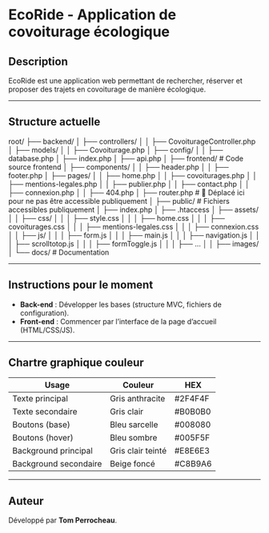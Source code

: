 # EcoRide - Application de covoiturage écologique

## Description

EcoRide est une application web permettant de rechercher, réserver et proposer des trajets en covoiturage de manière écologique.

---

## Structure actuelle

root/
├── backend/
│ ├── controllers/
│ │ ├── CovoiturageController.php
│ ├── models/
│ │ ├── Covoiturage.php
│ ├── config/
│ │ ├── database.php
│ ├── index.php
│ ├── api.php
│
├── frontend/ # Code source frontend
│ ├── components/
│ │ ├── header.php
│ │ ├── footer.php
│ ├── pages/
│ │ ├── home.php
│ │ ├── covoiturages.php
│ │ ├── mentions-legales.php
│ │ ├── publier.php
│ │ ├── contact.php
│ │ ├── connexion.php
│ │ ├── 404.php
│ ├── router.php # 🔄 Déplacé ici pour ne pas être accessible publiquement
│
├── public/ # Fichiers accessibles publiquement
│ ├── index.php
│ ├── .htaccess
│ ├── assets/
│ │ ├── css/
│ │ │ ├── style.css
│ │ │ ├── home.css
│ │ │ ├── covoiturages.css
│ │ │ ├── mentions-legales.css
│ │ │ ├── connexion.css
│ │ ├── js/
│ │ │ ├── form.js
│ │ │ ├── main.js
│ │ │ ├── navigation.js
│ │ │ ├── scrolltotop.js
│ │ │ ├── formToggle.js
│ │ │ ├── ...
│ │ ├── images/
│
└── docs/ # Documentation

---

## Instructions pour le moment

- **Back-end** : Développer les bases (structure MVC, fichiers de configuration).
- **Front-end** : Commencer par l’interface de la page d’accueil (HTML/CSS/JS).

---

## Chartre graphique couleur

| Usage                 | Couleur           | HEX     |
| --------------------- | ----------------- | ------- |
| Texte principal       | Gris anthracite   | #2F4F4F |
| Texte secondaire      | Gris clair        | #B0B0B0 |
| Boutons (base)        | Bleu sarcelle     | #008080 |
| Boutons (hover)       | Bleu sombre       | #005F5F |
| Background principal  | Gris clair teinté | #E8E6E3 |
| Background secondaire | Beige foncé       | #C8B9A6 |

---

## Auteur

Développé par **Tom Perrocheau**.
